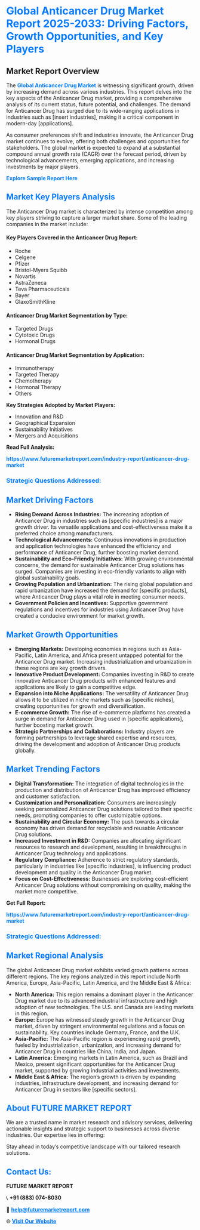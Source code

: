 <h1 style="color: #007BFF;">Global Anticancer Drug Market Report 2025-2033: Driving Factors, Growth Opportunities, and Key Players</h1>

<section id="overview">
<h2>Market Report Overview</h2>
<p>The <a href="https://www.futuremarketreport.com/industry-report/anticancer-drug-market" style="color: #007BFF; text-decoration: none;"><strong>Global Anticancer Drug Market</strong></a> is witnessing significant growth, driven by increasing demand across various industries. This report delves into the key aspects of the Anticancer Drug market, providing a comprehensive analysis of its current status, future potential, and challenges. The demand for Anticancer Drug has surged due to its wide-ranging applications in industries such as [insert industries], making it a critical component in modern-day [applications].</p>
<p>As consumer preferences shift and industries innovate, the Anticancer Drug market continues to evolve, offering both challenges and opportunities for stakeholders. The global market is expected to expand at a substantial compound annual growth rate (CAGR) over the forecast period, driven by technological advancements, emerging applications, and increasing investments by major players.</p>
</section>

<section id="overview">
<p><a href="https://www.futuremarketreport.com/request-sample/reportId=61340" style="color: #007BFF; text-decoration: none;"><strong>Explore Sample Report Here</strong></a></p>
</section>

<section id="key-players">
<h2 style="color: #007BFF;">Market Key Players Analysis</h2>
<p>The Anticancer Drug market is characterized by intense competition among key players striving to capture a larger market share. Some of the leading companies in the market include:</p>
<h4>Key Players Covered in the Anticancer Drug Report:</h4>
<ul><li>Roche</li><li>Celgene</li><li>Pfizer</li><li>Bristol-Myers Squibb</li><li>Novartis</li><li>AstraZeneca</li><li>Teva Pharmaceuticals</li><li>Bayer</li><li>GlaxoSmithKline</li></ul>
<h4>Anticancer Drug Market Segmentation by Type:</h4>
<ul><li>Targeted Drugs</li><li>Cytotoxic Drugs</li><li>Hormonal Drugs</li></ul>

<h4>Anticancer Drug Market Segmentation by Application:</h4>
<ul><li>Immunotherapy</li><li>Targeted Therapy</li><li>Chemotherapy</li><li>Hormonal Therapy</li><li>Others</li></ul>
<p><strong>Key Strategies Adopted by Market Players:</strong></p>
<ul>
<li>Innovation and R&D</li>
<li>Geographical Expansion</li>
<li>Sustainability Initiatives</li>
<li>Mergers and Acquisitions</li>
</ul>
</section>

<section>
<p><strong>Read Full Analysis: </strong></p><a href="https://www.futuremarketreport.com/industry-report/anticancer-drug-market" style="color: #007BFF; text-decoration: none;"><strong>https://www.futuremarketreport.com/industry-report/anticancer-drug-market</strong></a>
<h3 style="color: #007BFF;">Strategic Questions Addressed:</h3>
</section>

<section id="driving-factors">
<h2 style="color: #007BFF;">Market Driving Factors</h2>
<ul>
<li><strong>Rising Demand Across Industries:</strong> The increasing adoption of Anticancer Drug in industries such as [specific industries] is a major growth driver. Its versatile applications and cost-effectiveness make it a preferred choice among manufacturers.</li>
<li><strong>Technological Advancements:</strong> Continuous innovations in production and application technologies have enhanced the efficiency and performance of Anticancer Drug, further boosting market demand.</li>
<li><strong>Sustainability and Eco-Friendly Initiatives:</strong> With growing environmental concerns, the demand for sustainable Anticancer Drug solutions has surged. Companies are investing in eco-friendly variants to align with global sustainability goals.</li>
<li><strong>Growing Population and Urbanization:</strong> The rising global population and rapid urbanization have increased the demand for [specific products], where Anticancer Drug plays a vital role in meeting consumer needs.</li>
<li><strong>Government Policies and Incentives:</strong> Supportive government regulations and incentives for industries using Anticancer Drug have created a conducive environment for market growth.</li>
</ul>
</section>

<section id="growth-opportunities">
<h2 style="color: #007BFF;">Market Growth Opportunities</h2>
<ul>
<li><strong>Emerging Markets:</strong> Developing economies in regions such as Asia-Pacific, Latin America, and Africa present untapped potential for the Anticancer Drug market. Increasing industrialization and urbanization in these regions are key growth drivers.</li>
<li><strong>Innovative Product Development:</strong> Companies investing in R&D to create innovative Anticancer Drug products with enhanced features and applications are likely to gain a competitive edge.</li>
<li><strong>Expansion into Niche Applications:</strong> The versatility of Anticancer Drug allows it to be utilized in niche markets such as [specific niches], creating opportunities for growth and diversification.</li>
<li><strong>E-commerce Growth:</strong> The rise of e-commerce platforms has created a surge in demand for Anticancer Drug used in [specific applications], further boosting market growth.</li>
<li><strong>Strategic Partnerships and Collaborations:</strong> Industry players are forming partnerships to leverage shared expertise and resources, driving the development and adoption of Anticancer Drug products globally.</li>
</ul>
</section>

<section id="trending-factors">
<h2 style="color: #007BFF;">Market Trending Factors</h2>
<ul>
<li><strong>Digital Transformation:</strong> The integration of digital technologies in the production and distribution of Anticancer Drug has improved efficiency and customer satisfaction.</li>
<li><strong>Customization and Personalization:</strong> Consumers are increasingly seeking personalized Anticancer Drug solutions tailored to their specific needs, prompting companies to offer customizable options.</li>
<li><strong>Sustainability and Circular Economy:</strong> The push towards a circular economy has driven demand for recyclable and reusable Anticancer Drug solutions.</li>
<li><strong>Increased Investment in R&D:</strong> Companies are allocating significant resources to research and development, resulting in breakthroughs in Anticancer Drug technology and applications.</li>
<li><strong>Regulatory Compliance:</strong> Adherence to strict regulatory standards, particularly in industries like [specific industries], is influencing product development and quality in the Anticancer Drug market.</li>
<li><strong>Focus on Cost-Effectiveness:</strong> Businesses are exploring cost-efficient Anticancer Drug solutions without compromising on quality, making the market more competitive.</li>
</ul>
</section>

<section>
<p><strong>Get Full Report: </strong></p><a href="https://www.futuremarketreport.com/industry-report/anticancer-drug-market" style="color: #007BFF; text-decoration: none;"><strong>https://www.futuremarketreport.com/industry-report/anticancer-drug-market</strong></a>
<h3 style="color: #007BFF;">Strategic Questions Addressed:</h3>
</section>


<section id="regional-analysis">
<h2 style="color: #007BFF;">Market Regional Analysis</h2>
<p>The global Anticancer Drug market exhibits varied growth patterns across different regions. The key regions analyzed in this report include North America, Europe, Asia-Pacific, Latin America, and the Middle East & Africa:</p>
<ul>
<li><strong>North America:</strong> This region remains a dominant player in the Anticancer Drug market due to its advanced industrial infrastructure and high adoption of new technologies. The U.S. and Canada are leading markets in this region.</li>
<li><strong>Europe:</strong> Europe has witnessed steady growth in the Anticancer Drug market, driven by stringent environmental regulations and a focus on sustainability. Key countries include Germany, France, and the U.K.</li>
<li><strong>Asia-Pacific:</strong> The Asia-Pacific region is experiencing rapid growth, fueled by industrialization, urbanization, and increasing demand for Anticancer Drug in countries like China, India, and Japan.</li>
<li><strong>Latin America:</strong> Emerging markets in Latin America, such as Brazil and Mexico, present significant opportunities for the Anticancer Drug market, supported by growing industrial activities and investments.</li>
<li><strong>Middle East & Africa:</strong> The region’s growth is driven by expanding industries, infrastructure development, and increasing demand for Anticancer Drug in sectors like [specific sectors].</li>
</ul>
</section>

<footer>
<h2 style="color: #007BFF;">About FUTURE MARKET REPORT</h2>
<p>We are a trusted name in market research and advisory services, delivering actionable insights and strategic support to businesses across diverse industries. Our expertise lies in offering:</p>

<p>Stay ahead in today’s competitive landscape with our tailored research solutions.</p>

<h2 style="color: #007BFF;">Contact Us:</h2>
<p><strong>FUTURE MARKET REPORT</strong></p>
<p>📞 <strong>+91 (883) 074-8030</strong></p>
<p>📧 <strong><a href="mailto:help@futuremarketreport.com" style="color: #007BFF;">help@futuremarketreport.com</a></strong></p>
<p>🌐 <strong><a href="https://www.futuremarketreport.com/" style="color: #007BFF;">Visit Our Website</a></strong></p>
</footer>